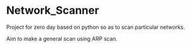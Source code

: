 # Network_Scanner

Project for zero day based on python so as to scan particular networks. 

Aim to make a general scan using ARP scan. 
